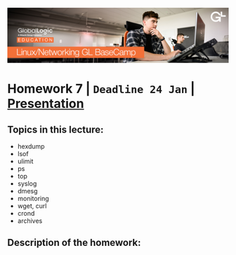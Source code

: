 ![alt text](screen/logo.png)
# Homework 7 | `Deadline 24 Jan` | [Presentation](https://github.com/iPlugin/EDUC/blob/main/os_linux/pres/GlobalLogic%20Lec7%20Other%20useful%20information.pdf)
## Topics in this lecture:
- hexdump
- lsof
- ulimit
- ps
- top
- syslog
- dmesg
- monitoring
- wget, curl
- crond
- archives

## Description of the homework: